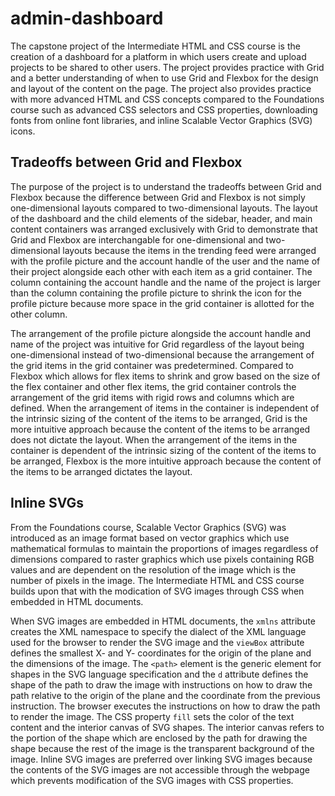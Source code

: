 # admin-dashboard

The capstone project of the Intermediate HTML and CSS course is the creation of a dashboard for a platform in which users create and upload projects to be shared to other users. The project provides practice with Grid and a better understanding of when to use Grid and Flexbox for the design and layout of the content on the page. The project also provides practice with more advanced HTML and CSS concepts compared to the Foundations course such as advanced CSS selectors and CSS properties, downloading fonts from online font libraries, and inline Scalable Vector Graphics (SVG) icons.

## Tradeoffs between Grid and Flexbox

The purpose of the project is to understand the tradeoffs between Grid and Flexbox because the difference between Grid and Flexbox is not simply one-dimensional layouts compared to two-dimensional layouts. The layout of the dashboard and the child elements of the sidebar, header, and main content containers was arranged exclusively with Grid to demonstrate that Grid and Flexbox are interchangable for one-dimensional and two-dimensional layouts because the items in the trending feed were arranged with the profile picture and the account handle of the user and the name of their project alongside each other with each item as a grid container. The column containing the account handle and the name of the project is larger than the column containing the profile picture to shrink the icon for the profile picture because more space in the grid container is allotted for the other column.

The arrangement of the profile picture alongside the account handle and name of the project was intuitive for Grid regardless of the layout being one-dimensional instead of two-dimensional because the arrangement of the grid items in the grid container was predetermined. Compared to Flexbox which allows for flex items to shrink and grow based on the size of the flex container and other flex items, the grid container controls the arrangement of the grid items with rigid rows and columns which are defined. When the arrangement of items in the container is independent of the intrinsic sizing of the content of the items to be arranged, Grid is the more intuitive approach because the content of the items to be arranged does not dictate the layout. When the arrangement of the items in the container is dependent of the intrinsic sizing of the content of the items to be arranged,  Flexbox is the more intuitive approach because the content of the items to be arranged dictates the layout.

## Inline SVGs

From the Foundations course, Scalable Vector Graphics (SVG) was introduced as an image format based on vector graphics which use mathematical formulas to maintain the proportions of images regardless of dimensions compared to raster graphics which use pixels containing RGB values and are dependent on the resolution of the image which is the number of pixels in the image. The Intermediate HTML and CSS course builds upon that with the modication of SVG images through CSS when embedded in HTML documents.

When SVG images are embedded in HTML documents, the ```xmlns``` attribute creates the XML namespace to specify the dialect of the XML language used for the browser to render the SVG image and the ```viewBox``` attribute defines the smallest X- and Y- coordinates for the origin of the plane and the dimensions of the image. The ```<path>``` element is the generic element for shapes in the SVG language specification and the ```d``` attribute defines the shape of the path to draw the image with instructions on how to draw the path relative to the origin of the plane and the coordinate from the previous instruction. The browser executes the instructions on how to draw the path to render the image. The CSS property ```fill``` sets the color of the text content and the interior canvas of SVG shapes. The interior canvas refers to the portion of the shape which are enclosed by the path for drawing the shape because the rest of the image is the transparent background of the image. Inline SVG images are preferred over linking SVG images because the contents of the SVG images are not accessible through the webpage which prevents modification of the SVG images with CSS properties.